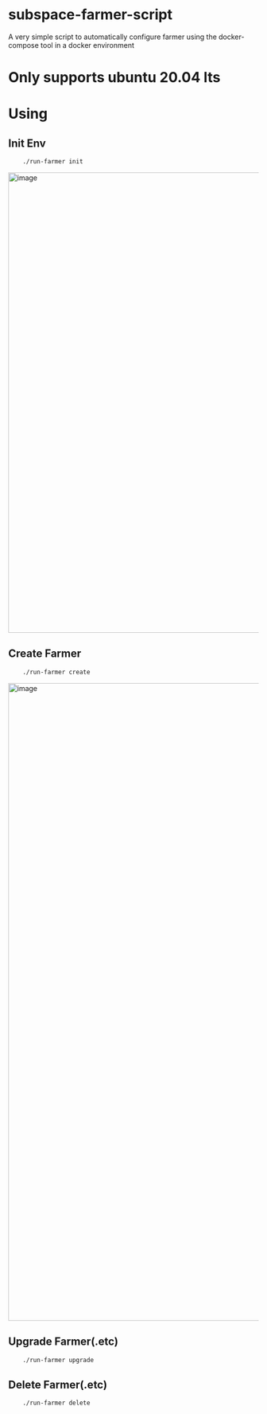 # subspace-farmer-script

A very simple script to automatically configure farmer using the docker-compose tool in a docker environment

# Only supports ubuntu 20.04 lts

# Using

## Init Env

```bash 
    ./run-farmer init
```
<img width="924" alt="image" src="https://user-images.githubusercontent.com/31732456/192086082-54279137-1f56-4be1-8892-8dcae6caf88d.png">


## Create Farmer
```bash 
    ./run-farmer create
```
<img width="1280" alt="image" src="https://user-images.githubusercontent.com/31732456/192086069-4b17902f-2597-4ac3-b58a-925cb0a2d4a9.png">

## Upgrade Farmer(.etc)
```bash 
    ./run-farmer upgrade
```
## Delete Farmer(.etc)
```bash 
    ./run-farmer delete
```







